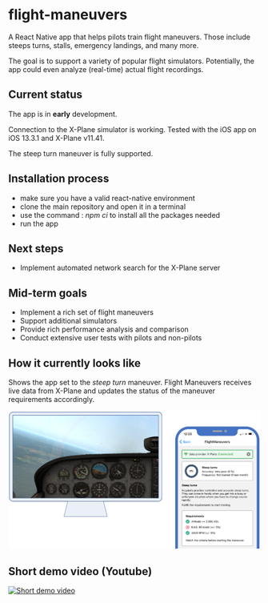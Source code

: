 # flight-maneuvers
A React Native app that helps pilots train flight maneuvers. Those include steeps turns, stalls, emergency landings, and many more.

The goal is to support a variety of popular flight simulators. Potentially, the app could even analyze (real-time) actual flight recordings.

## Current status

The app is in **early** development.

Connection to the X-Plane simulator is working. Tested with the iOS app on iOS 13.3.1 and X-Plane v11.41.

The steep turn maneuver is fully supported.

## Installation process

- make sure you have a valid react-native environment 
- clone the main repository and open it in a terminal
- use the command : *npm ci* to install all the packages needed
- run the app

## Next steps

- Implement automated network search for the X-Plane server

## Mid-term goals

- Implement a rich set of flight maneuvers
- Support additional simulators
- Provide rich performance analysis and comparison
- Conduct extensive user tests with pilots and non-pilots

## How it currently looks like

Shows the app set to the *steep turn* maneuver. Flight Maneuvers receives live data from X-Plane and updates the status of the maneuver requirements accordingly.

![Image description](documentation/static_demo.png)

## Short demo video (Youtube)

[![Short demo video](http://img.youtube.com/vi/uuG9bcz6qf0/0.jpg)](https://www.youtube.com/watch?v=uuG9bcz6qf0)


